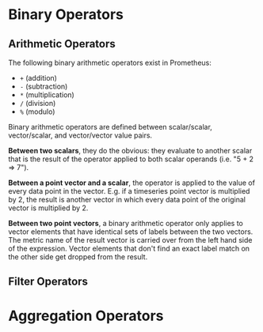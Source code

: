 # Binary Operators

## Arithmetic Operators
The following binary arithmetic operators exist in Prometheus:

* `+` (addition)
* `-` (subtraction)
* `*` (multiplication)
* `/` (division)
* `%` (modulo)

Binary arithmetic operators are defined between scalar/scalar, vector/scalar, and vector/vector value pairs. 

**Between two scalars**, they do the obvious: they evaluate to another scalar that is the result of the operator applied to both scalar operands (i.e. "5 + 2 => 7").

**Between a point vector and a scalar**, the operator is applied to the value of every data point in the vector. E.g. if a timeseries point vector is multiplied by 2, the result is another vector in which every data point of the original vector is multiplied by 2.

**Between two point vectors**, a binary arithmetic operator only applies to vector elements that have identical sets of labels between the two vectors. The metric name of the result vector is carried over from the left hand side of the expression. Vector elements that don't find an exact label match on the other side get dropped from the result.

## Filter Operators

# Aggregation Operators